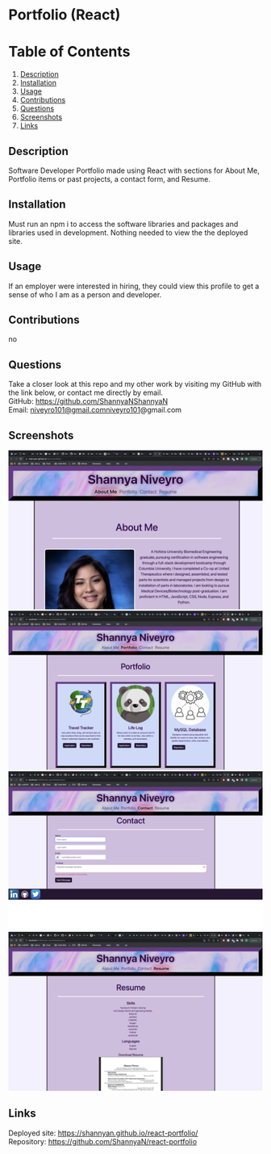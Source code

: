 # Portfolio (React)  
  
 # Table of Contents  
   
1. [Description](#description)  
2. [Installation](#installation)  
3. [Usage](#usage)   
4. [Contributions](#contributions)    
5. [Questions](#questions)  
6. [Screenshots](#screenshots)  
7. [Links](#links)  
## Description  
Software Developer Portfolio made using React with sections for About Me, Portfolio items or past projects, a contact form, and Resume.  
  
## Installation  
Must run an npm i to access the software libraries and packages and libraries used in development. Nothing needed to view the the deployed site.   
  
## Usage  
If an employer were interested in hiring, they could view this profile to get a sense of who I am as a person and developer.  
  
## Contributions  
no   
   
## Questions  
Take a closer look at this repo and my other work by visiting my GitHub with the link below, or contact me directly by email.  
GitHub: https://github.com/ShannyaNShannyaN  
Email: niveyro101@gmail.comniveyro101@gmail.com  
## Screenshots  
![aboutmePreview](./src/assets/images/read/aboutme.png) 
![portfolioPreview](./src/assets/images/read/port.png) 
![contactPreview](./src/assets/images/read/contact.png) 
![resumePreview](./src/assets/images/read/resume.png) 

## Links  
Deployed site: https://shannyan.github.io/react-portfolio/  
Repository: https://github.com/ShannyaN/react-portfolio